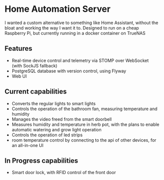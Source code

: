 # Home Automation Server
I wanted a custom alternative to something like Home Assistant, without the bloat and working the way I want it to.
Designed to run on a cheap Raspberry Pi, but currently running in a docker container on TrueNAS

## Features
* Real-time device control and telemetry via STOMP over WebSocket (with SockJS fallback)
* PostgreSQL database with version control, using Flyway
* Web UI

## Current capabilities
* Converts the regular lights to smart lights
* Controls the operation of the bathroom fan, measuring temperature and humidity
* Manages the video freed from the smart doorbell
* Measures humidity and temperature in herb pot, with the plans to enable automatic watering and grow light operation
* Controls the operation of led strips
* room temperature control by connecting to the api of other devices, for an all-in-one UI

## In Progress capabilities
* Smart door lock, with RFID control of the front door
